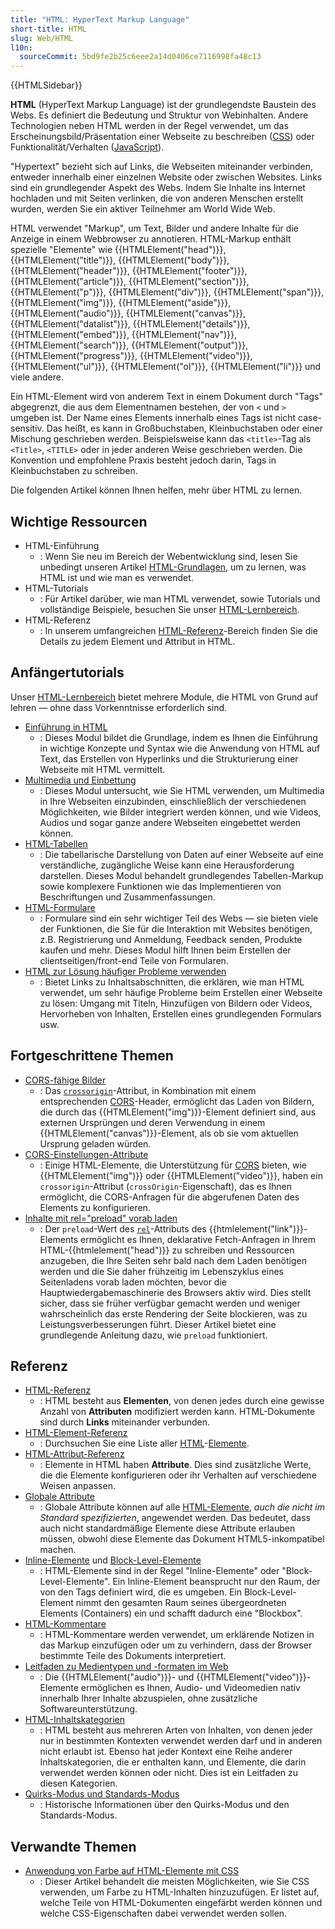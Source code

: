 ```yaml
---
title: "HTML: HyperText Markup Language"
short-title: HTML
slug: Web/HTML
l10n:
  sourceCommit: 5bd9fe2b25c6eee2a14d0406ce7116998fa48c13
---
```


{{HTMLSidebar}}

**HTML** (HyperText Markup Language) ist der grundlegendste Baustein des Webs. Es definiert die Bedeutung und Struktur von Webinhalten. Andere Technologien neben HTML werden in der Regel verwendet, um das Erscheinungsbild/Präsentation einer Webseite zu beschreiben ([CSS](/de/docs/Web/CSS)) oder Funktionalität/Verhalten ([JavaScript](/de/docs/Web/JavaScript)).

"Hypertext" bezieht sich auf Links, die Webseiten miteinander verbinden, entweder innerhalb einer einzelnen Website oder zwischen Websites. Links sind ein grundlegender Aspekt des Webs. Indem Sie Inhalte ins Internet hochladen und mit Seiten verlinken, die von anderen Menschen erstellt wurden, werden Sie ein aktiver Teilnehmer am World Wide Web.

HTML verwendet "Markup", um Text, Bilder und andere Inhalte für die Anzeige in einem Webbrowser zu annotieren. HTML-Markup enthält spezielle "Elemente" wie {{HTMLElement("head")}}, {{HTMLElement("title")}}, {{HTMLElement("body")}}, {{HTMLElement("header")}}, {{HTMLElement("footer")}}, {{HTMLElement("article")}}, {{HTMLElement("section")}}, {{HTMLElement("p")}}, {{HTMLElement("div")}}, {{HTMLElement("span")}}, {{HTMLElement("img")}}, {{HTMLElement("aside")}}, {{HTMLElement("audio")}}, {{HTMLElement("canvas")}}, {{HTMLElement("datalist")}}, {{HTMLElement("details")}}, {{HTMLElement("embed")}}, {{HTMLElement("nav")}}, {{HTMLElement("search")}}, {{HTMLElement("output")}}, {{HTMLElement("progress")}}, {{HTMLElement("video")}}, {{HTMLElement("ul")}}, {{HTMLElement("ol")}}, {{HTMLElement("li")}} und viele andere.

Ein HTML-Element wird von anderem Text in einem Dokument durch "Tags" abgegrenzt, die aus dem Elementnamen bestehen, der von `<` und `>` umgeben ist. Der Name eines Elements innerhalb eines Tags ist nicht case-sensitiv. Das heißt, es kann in Großbuchstaben, Kleinbuchstaben oder einer Mischung geschrieben werden. Beispielsweise kann das `<title>`-Tag als `<Title>`, `<TITLE>` oder in jeder anderen Weise geschrieben werden. Die Konvention und empfohlene Praxis besteht jedoch darin, Tags in Kleinbuchstaben zu schreiben.

Die folgenden Artikel können Ihnen helfen, mehr über HTML zu lernen.

## Wichtige Ressourcen

- HTML-Einführung
  - : Wenn Sie neu im Bereich der Webentwicklung sind, lesen Sie unbedingt unseren Artikel [HTML-Grundlagen](/de/docs/Learn/Getting_started_with_the_web/HTML_basics), um zu lernen, was HTML ist und wie man es verwendet.
- HTML-Tutorials
  - : Für Artikel darüber, wie man HTML verwendet, sowie Tutorials und vollständige Beispiele, besuchen Sie unser [HTML-Lernbereich](/de/docs/Learn/HTML).
- HTML-Referenz
  - : In unserem umfangreichen [HTML-Referenz](/de/docs/Web/HTML/Reference)-Bereich finden Sie die Details zu jedem Element und Attribut in HTML.

## Anfängertutorials

Unser [HTML-Lernbereich](/de/docs/Learn/HTML) bietet mehrere Module, die HTML von Grund auf lehren — ohne dass Vorkenntnisse erforderlich sind.

- [Einführung in HTML](/de/docs/Learn/HTML/Introduction_to_HTML)
  - : Dieses Modul bildet die Grundlage, indem es Ihnen die Einführung in wichtige Konzepte und Syntax wie die Anwendung von HTML auf Text, das Erstellen von Hyperlinks und die Strukturierung einer Webseite mit HTML vermittelt.
- [Multimedia und Einbettung](/de/docs/Learn/HTML/Multimedia_and_embedding)
  - : Dieses Modul untersucht, wie Sie HTML verwenden, um Multimedia in Ihre Webseiten einzubinden, einschließlich der verschiedenen Möglichkeiten, wie Bilder integriert werden können, und wie Videos, Audios und sogar ganze andere Webseiten eingebettet werden können.
- [HTML-Tabellen](/de/docs/Learn/HTML/Tables)
  - : Die tabellarische Darstellung von Daten auf einer Webseite auf eine verständliche, zugängliche Weise kann eine Herausforderung darstellen. Dieses Modul behandelt grundlegendes Tabellen-Markup sowie komplexere Funktionen wie das Implementieren von Beschriftungen und Zusammenfassungen.
- [HTML-Formulare](/de/docs/Learn/Forms)
  - : Formulare sind ein sehr wichtiger Teil des Webs — sie bieten viele der Funktionen, die Sie für die Interaktion mit Websites benötigen, z.B. Registrierung und Anmeldung, Feedback senden, Produkte kaufen und mehr. Dieses Modul hilft Ihnen beim Erstellen der clientseitigen/front-end Teile von Formularen.
- [HTML zur Lösung häufiger Probleme verwenden](/de/docs/Learn/HTML/Howto)
  - : Bietet Links zu Inhaltsabschnitten, die erklären, wie man HTML verwendet, um sehr häufige Probleme beim Erstellen einer Webseite zu lösen: Umgang mit Titeln, Hinzufügen von Bildern oder Videos, Hervorheben von Inhalten, Erstellen eines grundlegenden Formulars usw.

## Fortgeschrittene Themen

- [CORS-fähige Bilder](/de/docs/Web/HTML/CORS_enabled_image)
  - : Das [`crossorigin`](/de/docs/Web/HTML/Element/img#crossorigin)-Attribut, in Kombination mit einem entsprechenden [CORS](/de/docs/Glossary/CORS)-Header, ermöglicht das Laden von Bildern, die durch das {{HTMLElement("img")}}-Element definiert sind, aus externen Ursprüngen und deren Verwendung in einem {{HTMLElement("canvas")}}-Element, als ob sie vom aktuellen Ursprung geladen würden.
- [CORS-Einstellungen-Attribute](/de/docs/Web/HTML/Attributes/crossorigin)
  - : Einige HTML-Elemente, die Unterstützung für [CORS](/de/docs/Web/HTTP/CORS) bieten, wie {{HTMLElement("img")}} oder {{HTMLElement("video")}}, haben ein `crossorigin`-Attribut (`crossOrigin`-Eigenschaft), das es Ihnen ermöglicht, die CORS-Anfragen für die abgerufenen Daten des Elements zu konfigurieren.
- [Inhalte mit rel="preload" vorab laden](/de/docs/Web/HTML/Attributes/rel/preload)
  - : Der `preload`-Wert des [`rel`](/de/docs/Web/HTML/Element/link#rel)-Attributs des {{htmlelement("link")}}-Elements ermöglicht es Ihnen, deklarative Fetch-Anfragen in Ihrem HTML-{{htmlelement("head")}} zu schreiben und Ressourcen anzugeben, die Ihre Seiten sehr bald nach dem Laden benötigen werden und die Sie daher frühzeitig im Lebenszyklus eines Seitenladens vorab laden möchten, bevor die Hauptwiedergabemaschinerie des Browsers aktiv wird. Dies stellt sicher, dass sie früher verfügbar gemacht werden und weniger wahrscheinlich das erste Rendering der Seite blockieren, was zu Leistungsverbesserungen führt. Dieser Artikel bietet eine grundlegende Anleitung dazu, wie `preload` funktioniert.

## Referenz

- [HTML-Referenz](/de/docs/Web/HTML/Reference)
  - : HTML besteht aus **Elementen**, von denen jedes durch eine gewisse Anzahl von **Attributen** modifiziert werden kann. HTML-Dokumente sind durch **Links** miteinander verbunden.
- [HTML-Element-Referenz](/de/docs/Web/HTML/Element)
  - : Durchsuchen Sie eine Liste aller [HTML](/de/docs/Glossary/HTML)-[Elemente](/de/docs/Glossary/Element).
- [HTML-Attribut-Referenz](/de/docs/Web/HTML/Attributes)
  - : Elemente in HTML haben **Attribute**. Dies sind zusätzliche Werte, die die Elemente konfigurieren oder ihr Verhalten auf verschiedene Weisen anpassen.
- [Globale Attribute](/de/docs/Web/HTML/Global_attributes)
  - : Globale Attribute können auf alle [HTML-Elemente](/de/docs/Web/HTML/Element), _auch die nicht im Standard spezifizierten_, angewendet werden. Das bedeutet, dass auch nicht standardmäßige Elemente diese Attribute erlauben müssen, obwohl diese Elemente das Dokument HTML5-inkompatibel machen.
- [Inline-Elemente](/de/docs/Glossary/Inline-level_content) und [Block-Level-Elemente](/de/docs/Glossary/Block-level_content)
  - : HTML-Elemente sind in der Regel "Inline-Elemente" oder "Block-Level-Elemente". Ein Inline-Element beansprucht nur den Raum, der von den Tags definiert wird, die es umgeben. Ein Block-Level-Element nimmt den gesamten Raum seines übergeordneten Elements (Containers) ein und schafft dadurch eine "Blockbox".
- [HTML-Kommentare](/de/docs/Web/HTML/Comments)
  - : HTML-Kommentare werden verwendet, um erklärende Notizen in das Markup einzufügen oder um zu verhindern, dass der Browser bestimmte Teile des Dokuments interpretiert.
- [Leitfaden zu Medientypen und -formaten im Web](/de/docs/Web/Media/Formats)
  - : Die {{HTMLElement("audio")}}- und {{HTMLElement("video")}}-Elemente ermöglichen es Ihnen, Audio- und Videomedien nativ innerhalb Ihrer Inhalte abzuspielen, ohne zusätzliche Softwareunterstützung.
- [HTML-Inhaltskategorien](/de/docs/Web/HTML/Content_categories)
  - : HTML besteht aus mehreren Arten von Inhalten, von denen jeder nur in bestimmten Kontexten verwendet werden darf und in anderen nicht erlaubt ist. Ebenso hat jeder Kontext eine Reihe anderer Inhaltskategorien, die er enthalten kann, und Elemente, die darin verwendet werden können oder nicht. Dies ist ein Leitfaden zu diesen Kategorien.
- [Quirks-Modus und Standards-Modus](/de/docs/Web/HTML/Quirks_Mode_and_Standards_Mode)
  - : Historische Informationen über den Quirks-Modus und den Standards-Modus.

## Verwandte Themen

- [Anwendung von Farbe auf HTML-Elemente mit CSS](/de/docs/Web/CSS/CSS_colors/Applying_color)
  - : Dieser Artikel behandelt die meisten Möglichkeiten, wie Sie CSS verwenden, um Farbe zu HTML-Inhalten hinzuzufügen. Er listet auf, welche Teile von HTML-Dokumenten eingefärbt werden können und welche CSS-Eigenschaften dabei verwendet werden sollen.
